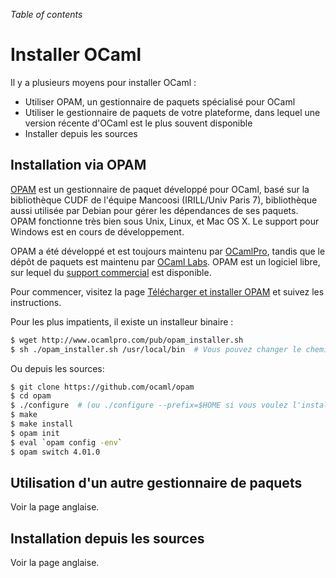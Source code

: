 <!-- ((! set title Installer OCaml !)) ((! set documentation !)) -->

*Table of contents*

# Installer OCaml

Il y a plusieurs moyens pour installer OCaml :

* Utiliser OPAM, un gestionnaire de paquets spécialisé pour OCaml
* Utiliser le gestionnaire de paquets de votre plateforme, dans lequel une
   version récente d'OCaml est le plus souvent disponible
* Installer depuis les sources

## Installation via OPAM

[OPAM](http://opam.ocaml.org/) est un gestionnaire de paquet développé
pour OCaml, basé sur la bibliothèque CUDF de l'équipe Mancoosi
(IRILL/Univ Paris 7), bibliothèque aussi utilisée par Debian pour
gérer les dépendances de ses paquets. OPAM fonctionne très bien sous
Unix, Linux, et Mac OS X. Le support pour Windows est en cours de
développement.

OPAM a été développé et est toujours maintenu par
[OCamlPro](http://www.ocamlpro.com/), tandis que le dépôt de paquets
est maintenu par [OCaml
Labs](http://www.cl.cam.ac.uk/projects/ocamllabs/). OPAM est un
logiciel libre, sur lequel du [support
commercial](http://www.ocamlpro.com/) est disponible.

Pour commencer, visitez la page [Télécharger et installer
OPAM](http://opam.ocaml.org/) et suivez les instructions.

Pour les plus impatients, il existe un installeur binaire :

```bash
$ wget http://www.ocamlpro.com/pub/opam_installer.sh
$ sh ./opam_installer.sh /usr/local/bin  # Vous pouvez changer le chemin pour l'installer ailleurs
```
Ou depuis les sources:

```bash
$ git clone https://github.com/ocaml/opam
$ cd opam
$ ./configure  # (ou ./configure --prefix=$HOME si vous voulez l'installer dans votre $HOME)
$ make
$ make install
$ opam init
$ eval `opam config -env`
$ opam switch 4.01.0
```

## Utilisation d'un autre gestionnaire de paquets

Voir la page anglaise.

## Installation depuis les sources

Voir la page anglaise.


